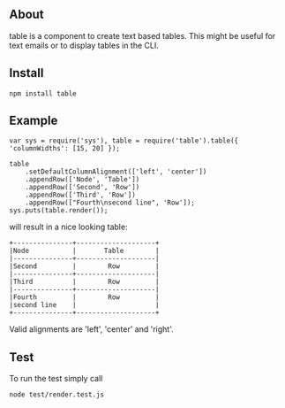 ## About

table is a component to create text based tables. This might be useful for text emails or to display tables in the CLI.

## Install

    npm install table

## Example

    var sys = require('sys'), table = require('table').table({ 'columnWidths': [15, 20] });

    table
    	.setDefaultColumnAlignment(['left', 'center'])
    	.appendRow(['Node', 'Table'])
    	.appendRow(['Second', 'Row'])
    	.appendRow(['Third', 'Row'])
    	.appendRow(["Fourth\nsecond line", 'Row']);
    sys.puts(table.render());
    
will result in a nice looking table:

    +---------------+--------------------+
    |Node           |       Table        |
    |---------------+--------------------|
    |Second         |        Row         |
    |---------------+--------------------|
    |Third          |        Row         |
    |---------------+--------------------|
    |Fourth         |        Row         |
    |second line    |                    |
    +---------------+--------------------+
    
Valid alignments are 'left', 'center' and 'right'.

## Test

To run the test simply call

    node test/render.test.js